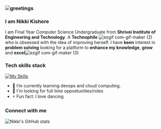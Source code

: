 ### ![greetings](https://user-images.githubusercontent.com/72200951/189470935-6728b429-07e2-4794-8ef7-369b5c64af87.gif)
### I am Nikki Kishore



I am Final Year Computer Science Undergraduate from **Shrivei Institute of Engineering and Technology**.
A **Technophile** ![ezgif com-gif-maker (2)](https://user-images.githubusercontent.com/72200951/189470703-b6cbb9cf-c04b-4370-9a5b-a9bf0212ad1a.gif)who is obsessed with the idea of improving herself.
I have **keen** interest in **problem solving** looking for a platform to **enhance my knowledge**, **grow** and **excel**![ezgif com-gif-maker (3)](https://user-images.githubusercontent.com/72200951/189470813-915b6fba-00b0-4ea7-8a9e-cb52f811908a.gif)


### Tech skills stack

[![My Skills](https://skillicons.dev/icons?i=c,python,java,html,css,mysql,git,github,androidstudio)](https://skillicons.dev)


  
- 🌱 I’m currently learning devops and cloud computing.
- 👀 I'm looking for full time oppoetunities/roles
- ⚡ Fun fact: I love dancing

### Connect with me


![Nikki's GitHub stats](https://github-readme-stats.vercel.app/api?username=23Nikki&show_icons=true&theme=radical)
